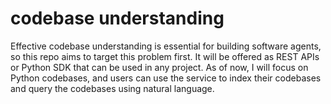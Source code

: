 # codebase understanding

Effective codebase understanding is essential for building software agents, so this repo aims to target this problem first. It will be offered as REST APIs or Python SDK that can be used in any project. As of now, I will focus on Python codebases, and users can use the service to index their codebases and query the codebases using natural language.
